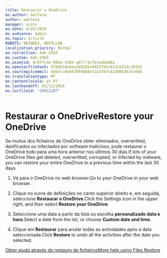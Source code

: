 ```yaml
---
title: Restaurar o OneDrive
ms.author: matteva
author: matteva
manager: scotv
ms.date: 4/25/2018
ms.audience: Admin
ms.topic: article
ROBOTS: NOINDEX, NOFOLLOW
localization_priority: Normal
ms.collection: Adm_O365
ms.custom: Adm_O365
ms.assetid: 8c07fc4e-98ba-438d-a4f7-9cfb1ed6a08a
ms.openlocfilehash: 6760d14e5ee268181e9d2d7d5c912cb324c103d2
ms.sourcegitcommit: dd43cc0a9470f98b8ef2a3787c823801d674c666
ms.translationtype: MT
ms.contentlocale: pt-PT
ms.lasthandoff: 02/12/2019
ms.locfileid: "29912287"
---
```

# <a name="restore-your-onedrive"></a><span data-ttu-id="1be4e-102">Restaurar o OneDrive</span><span class="sxs-lookup"><span data-stu-id="1be4e-102">Restore your OneDrive</span></span>

<span data-ttu-id="1be4e-103">Se muitos dos ficheiros de OneDrive obter eliminados, overwritted, danificados ou infectados por software malicioso, pode restaurar o OneDrive todo para uma hora anterior nos últimos 30 dias.</span><span class="sxs-lookup"><span data-stu-id="1be4e-103">If lots of your OneDrive files get deleted, overwritted, corrupted, or infected by malware, you can restore your entire OneDrive to a previous time within the last 30 days.</span></span>
  
1. <span data-ttu-id="1be4e-104">Vá para o OneDrive no web browser.</span><span class="sxs-lookup"><span data-stu-id="1be4e-104">Go to your OneDrive in your web browser.</span></span>
    
2. <span data-ttu-id="1be4e-105">Clique no ícone de definições no canto superior direito e, em seguida, seleccione **Restaurar o OneDrive**.</span><span class="sxs-lookup"><span data-stu-id="1be4e-105">Click the Settings icon in the upper right, and then select **Restore your OneDrive**.</span></span>
    
3. <span data-ttu-id="1be4e-106">Seleccione uma data a partir da lista ou escolha **personalizado data e hora**.</span><span class="sxs-lookup"><span data-stu-id="1be4e-106">Select a date from the list, or choose **Custom date and time**.</span></span>
    
4. <span data-ttu-id="1be4e-107">Clique em **Restaurar** para anular todas as actividades após a data seleccionada.</span><span class="sxs-lookup"><span data-stu-id="1be4e-107">Click **Restore** to undo all the activities after the date you selected.</span></span> 
    
[<span data-ttu-id="1be4e-108">Obter ajuda através do restauro de ficheiros</span><span class="sxs-lookup"><span data-stu-id="1be4e-108">More help using Files Restore</span></span>](https://go.microsoft.com/fwlink/?linkid=872874)
  

